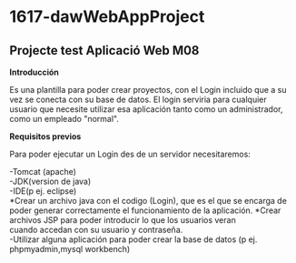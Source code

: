﻿# 1617-dawWebAppProject
## Projecte test Aplicació Web M08 

**Introducción**

Es una plantilla para poder crear proyectos, con el Login incluido que a su vez se conecta con su base de datos.
El login serviria para cualquier usuario que necesite utilizar esa aplicación tanto como un administrador, como un empleado "normal".

**Requisitos previos**

Para poder ejecutar un Login des de un servidor necesitaremos:  

-Tomcat (apache)  
-JDK(version de java)  
-IDE(p ej. eclipse)  
  *Crear un archivo java con el codigo (Login), que es el que se encarga de poder   generar correctamente el funcionamiento de la aplicación. 
  *Crear archivos JSP para poder introducir lo que los usuarios veran  
  cuando accedan con su usuario y contraseña.  
-Utilizar alguna aplicación para poder crear la base de datos (p ej. phpmyadmin,mysql workbench)

